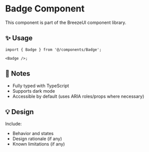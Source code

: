 # Badge Component

This component is part of the BreezeUI component library.

## ✨ Usage

```tsx
import { Badge } from '@/components/Badge';

<Badge />;
```

## 📌 Notes

- Fully typed with TypeScript
- Supports dark mode
- Accessible by default (uses ARIA roles/props where necessary)

## 💡 Design

Include:

- Behavior and states
- Design rationale (if any)
- Known limitations (if any)
